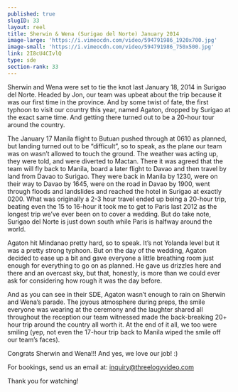 ```yaml
---
published: true
slugID: 33
layout: reel
title: Sherwin & Wena (Surigao del Norte) January 2014
image-large: 'https://i.vimeocdn.com/video/594791986_1920x700.jpg'
image-small: 'https://i.vimeocdn.com/video/594791986_750x500.jpg'
link: 2I8cU4CIvlQ
type: sde
section-rank: 33
---
```

Sherwin and Wena were set to tie the knot last January 18, 2014 in Surigao del Norte. Headed by Jon, our team was upbeat about the trip because it was our first time in the province. And by some twist of fate, the first typhoon to visit our country this year, named Agaton, dropped by Surigao at the exact same time. And getting there turned out to be a 20-hour tour around the country.

The January 17 Manila flight to Butuan pushed through at 0610 as planned, but landing turned out to be “difficult”, so to speak, as the plane our team was on wasn’t allowed to touch the ground. The weather was acting up, they were told, and were diverted to Mactan. There it was agreed that the team will fly back to Manila, board a later flight to Davao and then travel by land from Davao to Surigao. They were back in Manila by 1230, were on their way to Davao by 1645, were on the road in Davao by 1900, went through floods and landslides and reached the hotel in Surigao at exactly 0200. What was originally a 2-3 hour travel ended up being a 20-hour trip, beating even the 15 to 16-hour it took me to get to Paris last 2012 as the longest trip we’ve ever been on to cover a wedding. But do take note, Surigao del Norte is just down south while Paris is halfway around the world.

Agaton hit Mindanao pretty hard, so to speak. It’s not Yolanda level but it was a pretty strong typhoon. But on the day of the wedding, Agaton decided to ease up a bit and gave everyone a little breathing room just enough for everything to go on as planned. He gave us drizzles here and there and an overcast sky, but that, honestly, is more than we could ever ask for considering how rough it was the day before.

And as you can see in their SDE, Agaton wasn’t enough to rain on Sherwin and Wena’s parade. The joyous atmosphere during preps, the smile everyone was wearing at the ceremony and the laughter shared all throughout the reception our team witnessed made the back-breaking 20+ hour trip around the country all worth it. At the end of it all, we too were smiling (yep, not even the 17-hour trip back to Manila wiped the smile off our team’s faces).

Congrats Sherwin and Wena!!! And yes, we love our job! :)

For bookings, send us an email at: inquiry@threelogyvideo.com

Thank you for watching!
